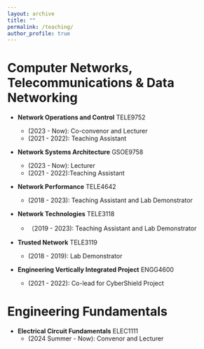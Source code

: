 ```yaml
---
layout: archive
title: ""
permalink: /teaching/
author_profile: true
---
```


<!-- {% include base_path %}

{% for post in site.teaching reversed %}
  {% include archive-single.html %}
{% endfor %} -->

Computer Networks, Telecommunications & Data Networking
======

* **Network Operations and Control** TELE9752
  * (2023 - Now): Co-convenor and Lecturer
  * (2021 - 2022): Teaching Assistant

* **Network Systems Architecture** GSOE9758
  * (2023 - Now): Lecturer
  * (2021 - 2022):Teaching Assistant

* **Network Performance** TELE4642
  * (2018 - 2023): Teaching Assistant and Lab Demonstrator

* **Network Technologies** TELE3118
  * （2019 - 2023): Teaching Assistant and Lab Demonstrator

* **Trusted Network** TELE3119
  * (2018 - 2019): Lab Demonstrator

* **Engineering Vertically Integrated Project** ENGG4600
  * (2021 - 2022): Co-lead for CyberShield Project


Engineering Fundamentals
======

* **Electrical Circuit Fundamentals** ELEC1111
  * (2024 Summer - Now): Convenor and Lecturer




